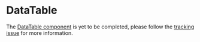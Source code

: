 # DataTable

The [DataTable component](https://material.io/go/design-data-tables) is yet to
be completed, please follow the [tracking
issue](https://github.com/material-components/material-components-android/issues/76)
for more information.
